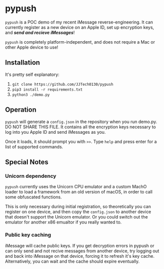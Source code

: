 # pypush
`pypush` is a POC demo of my recent iMessage reverse-engineering.
It can currently register as a new device on an Apple ID, set up encryption keys, and ***send and recieve iMessages***!

`pypush` is completely platform-independent, and does not require a Mac or other Apple device to use!

## Installation
It's pretty self explanatory:
1. `git clone https://github.com/JJTech0130/pypush`
2. `pip3 install -r requirements.txt`
3. `python3 ./demo.py`

## Operation
`pypush` will generate a `config.json` in the repository when you run demo.py. DO NOT SHARE THIS FILE.
It contains all the encryption keys necessary to log into you Apple ID and send iMessages as you.

Once it loads, it should prompt you with `>>`. Type `help` and press enter for a list of supported commands.

## Special Notes
### Unicorn dependency
`pypush` currently uses the Unicorn CPU emulator and a custom MachO loader to load a framework from an old version of macOS,
in order to call some obfuscated functions.

This is only necessary during initial registration, so theoretically you can register on one device, and then copy the `config.json`
to another device that doesn't support the Unicorn emulator. Or you could switch out the emulator for another x86 emualtor if you really wanted to.

### Public key caching
iMessage will cache public keys. If you get decryption errors in pypush or can only send and not recive messages from another device,
try logging out and back into iMessage on that device, forcing it to refresh it's key cache. Alternatively, you can wait and the cache should
expire eventually.
